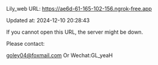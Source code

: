 Lily_web URL: https://ae6d-61-165-102-156.ngrok-free.app

Updated at: 2024-12-10 20:28:43

If you cannot open this URL, the server might be down.

Please contact: 

goley04@foxmail.com Or Wechat:GL_yeaH